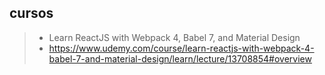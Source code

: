 
## cursos
>- Learn ReactJS with Webpack 4, Babel 7, and Material Design
>- https://www.udemy.com/course/learn-reactjs-with-webpack-4-babel-7-and-material-design/learn/lecture/13708854#overview